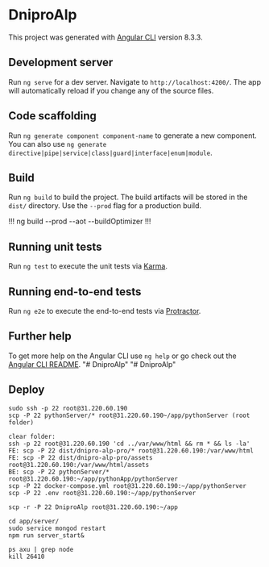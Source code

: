 # DniproAlp

This project was generated with [Angular CLI](https://github.com/angular/angular-cli) version 8.3.3.

## Development server

Run `ng serve` for a dev server. Navigate to `http://localhost:4200/`. The app will automatically reload if you change any of the source files.

## Code scaffolding

Run `ng generate component component-name` to generate a new component. You can also use `ng generate directive|pipe|service|class|guard|interface|enum|module`.

## Build

Run `ng build` to build the project. The build artifacts will be stored in the `dist/` directory. Use the `--prod` flag for a production build.


!!! ng build --prod --aot --buildOptimizer !!!


## Running unit tests

Run `ng test` to execute the unit tests via [Karma](https://karma-runner.github.io).

## Running end-to-end tests

Run `ng e2e` to execute the end-to-end tests via [Protractor](http://www.protractortest.org/).

## Further help

To get more help on the Angular CLI use `ng help` or go check out the [Angular CLI README](https://github.com/angular/angular-cli/blob/master/README.md).
"# DniproAlp" 
"# DniproAlp" 


## Deploy
    sudo ssh -p 22 root@31.220.60.190
    scp -P 22 pythonServer/* root@31.220.60.190~/app/pythonServer (root folder)
    
    clear folder:
    ssh -p 22 root@31.220.60.190 'cd ../var/www/html && rm * && ls -la'
    FE: scp -P 22 dist/dnipro-alp-pro/* root@31.220.60.190:/var/www/html
    FE: scp -P 22 dist/dnipro-alp-pro/assets root@31.220.60.190:/var/www/html/assets
    BE: scp -P 22 pythonServer/* root@31.220.60.190:~/app/pythonApp/pythonServer
    scp -P 22 docker-compose.yml root@31.220.60.190:~/app/pythonServer
    scp -P 22 .env root@31.220.60.190:~/app/pythonServer
    
    scp -r -P 22 DniproAlp root@31.220.60.190:~/app
     
    cd app/server/
    sudo service mongod restart
    npm run server_start&
    
    ps axu | grep node
    kill 26410
    
    
    



